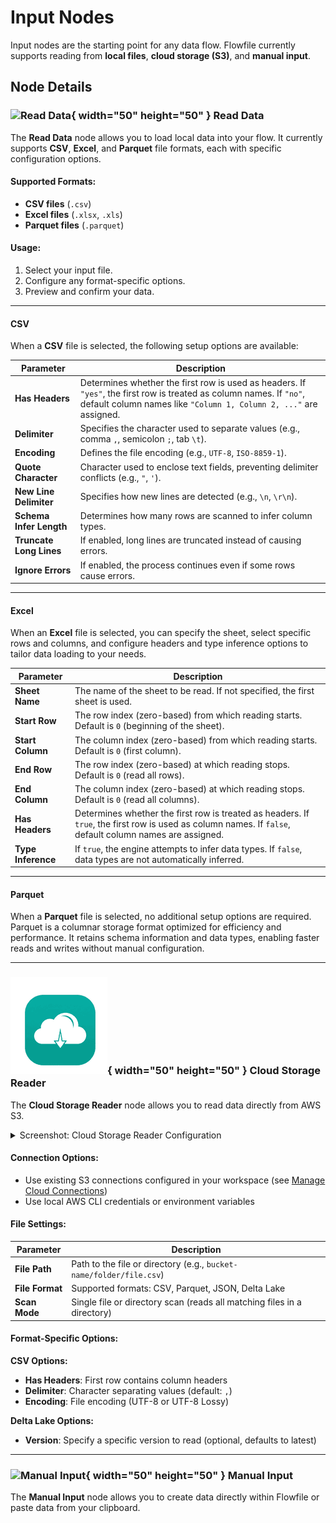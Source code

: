 # Input Nodes

Input nodes are the starting point for any data flow. Flowfile currently supports reading from **local files**, **cloud storage (S3)**, and **manual input**.

## Node Details

### ![Read Data](../assets/images/nodes/input_data.png){ width="50" height="50" } Read Data

The **Read Data** node allows you to load local data into your flow. It currently supports **CSV**, **Excel**, and **Parquet** file formats, each with specific configuration options.

#### **Supported Formats:**

- **CSV files** (`.csv`)
- **Excel files** (`.xlsx`, `.xls`)
- **Parquet files** (`.parquet`)

#### **Usage:**

1. Select your input file.  
2. Configure any format-specific options.  
3. Preview and confirm your data.  

---

#### CSV  
When a **CSV** file is selected, the following setup options are available:  

| Parameter               | Description                                                                                                                                                                          |
|-------------------------|--------------------------------------------------------------------------------------------------------------------------------------------------------------------------------------|
| **Has Headers**         | Determines whether the first row is used as headers. If `"yes"`, the first row is treated as column names. If `"no"`, default column names like `"Column 1, Column 2, ..."` are assigned. |
| **Delimiter**           | Specifies the character used to separate values (e.g., comma `,`, semicolon `;`, tab `\t`).                                                                                          |
| **Encoding**            | Defines the file encoding (e.g., `UTF-8`, `ISO-8859-1`).                                                                                                                             |
| **Quote Character**     | Character used to enclose text fields, preventing delimiter conflicts (e.g., `"`, `'`).                                                                                              |
| **New Line Delimiter**  | Specifies how new lines are detected (e.g., `\n`, `\r\n`).                                                                                                                          |
| **Schema Infer Length** | Determines how many rows are scanned to infer column types.                                                                                                                         |
| **Truncate Long Lines** | If enabled, long lines are truncated instead of causing errors.                                                                                                                     |
| **Ignore Errors**       | If enabled, the process continues even if some rows cause errors.                                                                                                                   |

---

#### Excel  
When an **Excel** file is selected, you can specify the sheet, select specific rows and columns, and configure headers and type inference options to tailor data loading to your needs.

| Parameter          | Description                                                                                                                                              |
|--------------------|----------------------------------------------------------------------------------------------------------------------------------------------------------|
| **Sheet Name**     | The name of the sheet to be read. If not specified, the first sheet is used.                                                                             |
| **Start Row**      | The row index (zero-based) from which reading starts. Default is `0` (beginning of the sheet).                                                           |
| **Start Column**   | The column index (zero-based) from which reading starts. Default is `0` (first column).                                                                  |
| **End Row**        | The row index (zero-based) at which reading stops. Default is `0` (read all rows).                                                                       |
| **End Column**     | The column index (zero-based) at which reading stops. Default is `0` (read all columns).                                                                 |
| **Has Headers**    | Determines whether the first row is treated as headers. If `true`, the first row is used as column names. If `false`, default column names are assigned. |
| **Type Inference** | If `true`, the engine attempts to infer data types. If `false`, data types are not automatically inferred.                                               |

---

#### Parquet  
When a **Parquet** file is selected, no additional setup options are required. Parquet is a columnar storage format optimized for efficiency and performance. It retains schema information and data types, enabling faster reads and writes without manual configuration.

---

### ![Cloud Storage](../assets/images/nodes/cloud_storage_reader.png){ width="50" height="50" } Cloud Storage Reader

The **Cloud Storage Reader** node allows you to read data directly from AWS S3.

<details  markdown="1">
<summary>Screenshot: Cloud Storage Reader Configuration</summary>

![Screenshot of the Cloud Storage Reader configuration](../assets/images/ui/screenshot_cloud_reader_input.png)

</details>

#### **Connection Options:**
- Use existing S3 connections configured in your workspace (see [Manage Cloud Connections](../guides/manage_cloud_connections.md))
- Use local AWS CLI credentials or environment variables

#### **File Settings:**

| Parameter          | Description                                                                                              |
|--------------------|----------------------------------------------------------------------------------------------------------|
| **File Path**      | Path to the file or directory (e.g., `bucket-name/folder/file.csv`)                                    |
| **File Format**    | Supported formats: CSV, Parquet, JSON, Delta Lake                                                       |
| **Scan Mode**      | Single file or directory scan (reads all matching files in a directory)                                 |

#### **Format-Specific Options:**

**CSV Options:**
- **Has Headers**: First row contains column headers
- **Delimiter**: Character separating values (default: `,`)
- **Encoding**: File encoding (UTF-8 or UTF-8 Lossy)

**Delta Lake Options:**
- **Version**: Specify a specific version to read (optional, defaults to latest)

---

### ![Manual Input](../assets/images/nodes/manual_input.png){ width="50" height="50" } Manual Input

The **Manual Input** node allows you to create data directly within Flowfile or paste data from your clipboard.